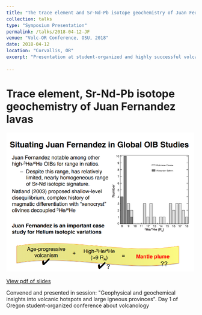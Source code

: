 ```yaml
---
title: "The trace element and Sr-Nd-Pb isotope geochemistry of Juan Fernandez lavas reveal variable contributions from a high-3He/4He mantle plume"
collection: talks
type: "Symposium Presentation"
permalink: /talks/2018-04-12-JF
venue: "Volc-OR Conference, OSU, 2018"
date: 2018-04-12
location: "Corvallis, OR"
excerpt: "Presentation at student-organized and highly successful volcanology conference in Oregon with colleagues from OSU, UO, PSU"

---
```


# Trace element, Sr-Nd-Pb isotope geochemistry of Juan Fernandez lavas


<a href="/files/2.2_Truong.pdf"><img src="/images/volc-or-presentation-slide-3.png" style="width:500px" alt="Slide screenshot. Title: Situating Juan Fernandez in Global OIB Studies. Text: Juan Fernandez notable among other high-3He/4He OIBs for range in ratios. Despite this range, has relatively limited, nearly homogeneous range of Sr-Nd isotopic signature. Natland (2003) proposed shallow-level disequilibrium, complex history of magmatic differentiation with “xenocryst” olivines decoupled 3He/4He. Juan Fernandez is an important case study for Helium isotopic variations. Graphic: Histogram showing number of analyses for 3He/4He from 8-18 RA (bin size = 1). Color-coded for the two islands Alexander Selkirk (values mostly between 8-10 RA) and Robinson Crusoe (values mostly between 11-18 RA) Bottom shows Yellow banner text of phrase formatted like equation: Age-progressive volcanism (check-mark) + High 3He/4He (>9 RA) (check-mark) = Mantle plume (??)">
</a>

[View pdf of slides](/files/2.2_Truong.pdf)

Convened and presented in session: "Geophysical and geochemical insights into volcanic hotspots and large igneous provinces". Day 1 of Oregon student-organized conference about volcanology 
